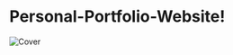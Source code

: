 # Personal-Portfolio-Website!
![Cover](https://github.com/user-attachments/assets/ca53fefa-49c6-4808-92c7-03a68b5b32d3)
